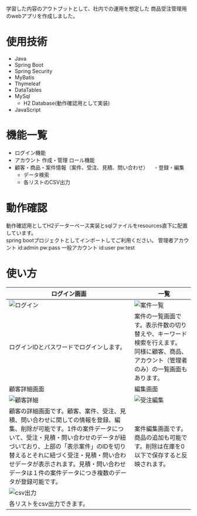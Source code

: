 学習した内容のアウトプットとして、社内での運用を想定した
商品受注管理用のwebアプリを作成しました。

# 使用技術
- Java
- Spring Boot
- Spring Security
- MyBatis
- Thymeleaf
- DataTables
- MySql
  - H2 Database(動作確認用として実装)
- JavaScript

# 機能一覧
- ログイン機能
- アカウント
  作成・管理
  ロール機能
- 顧客・商品・案件情報（案件、受注、見積、問い合わせ）
　- 登録・編集
  - データ検索
  - 各リストのCSV出力

# 動作確認
動作確認用としてH2データーベース実装とsqlファイルをresources直下に配置しています。  
spring bootプロジェクトとしてインポートしてご利用ください。
管理者アカウント
id:admin pw:pass
一般アカウント
id:user pw:test

# 使い方
| ログイン画面 |　一覧 |
| ---- | ---- |
| ![ログイン](https://github.com/user-attachments/assets/ff6dd574-f291-4a75-9751-18de2434816a) | ![案件一覧](https://github.com/user-attachments/assets/c4161873-ee1b-406b-84d5-ba5e2e3b6ae0) |
| ログインIDとパスワードでログインします。 | 案件の一覧画面です。表示件数の切り替えや、キーワード検索を行えます。 同様に顧客、商品、アカウント（管理者のみ）の一覧画面もあります。 |
| 顧客詳細画面 | 編集画面 |
| ![顧客詳細](https://github.com/user-attachments/assets/77a7e366-afe0-4c7d-a443-2da5b1c1997c) | ![受注編集](https://github.com/user-attachments/assets/b1e6017c-cd1c-4287-96a4-4f568c6d4a15) |
| 顧客の詳細画面です。顧客、案件、受注、見積、問い合わせに関しての情報を登録、編集、削除が可能です。1件の案件データについて、受注・見積・問い合わせのデータが紐づいており、上部の「表示案件」のIDを切り替えるとそれに紐づく受注・見積・問い合わせデータが表示されます。見積・問い合わせデータは１件の案件データにつき複数のデータが登録可能です。 | 案件編集画面です。商品の追加も可能です。削除は在庫を0以下で保存すると反映されます。 |
| ![csv出力](https://github.com/user-attachments/assets/4e19acd3-5b4a-4c00-b6ee-0c3b64b7502a) 
| 各リストをcsv出力できます。
